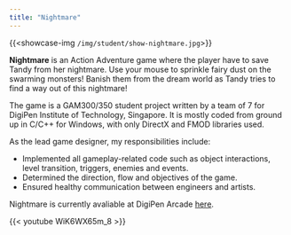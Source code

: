 ```yaml
---
title: "Nightmare"
---
```


{{<showcase-img `/img/student/show-nightmare.jpg`>}}

**Nightmare** is an Action Adventure game where the player have to save Tandy from her nightmare. Use your mouse to sprinkle fairy dust on the swarming monsters! Banish them from the dream world as Tandy tries to find a way out of this nightmare!
              
The game is a GAM300/350 student project written by a team of 7 for DigiPen Institute of Technology, Singapore. It is mostly coded from ground up in C/C++ for Windows, with only DirectX and FMOD libraries used.
           
As the lead game designer, my responsibilities include: 
* Implemented all gameplay-related code such as object interactions, level transition, triggers, enemies and events.
* Determined the direction, flow and objectives of the game.
* Ensured healthy communication between engineers and artists.

Nightmare is currently avaliable at DigiPen Arcade [here](https://arcade.digipen.edu/games/nightmare).

{{< youtube WiK6WX65m_8 >}}

